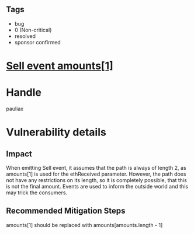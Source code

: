 ## Tags

- bug
- 0 (Non-critical)
- resolved
- sponsor confirmed

# [Sell event amounts[1]](https://github.com/code-423n4/2021-12-nftx-findings/issues/173) 

# Handle

pauliax


# Vulnerability details

## Impact
When emitting Sell event, it assumes that the path is always of length 2, as amounts[1] is used for the ethReceived parameter. However, the path does not have any restrictions on its length, so it is completely possible, that this is not the final amount. Events are used to inform the outside world and this may trick the consumers.

## Recommended Mitigation Steps
amounts[1] should be replaced with amounts[amounts.length - 1]

